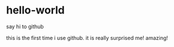 # hello-world
say hi to github

this is the first time i use github.
it is really surprised me!
amazing!
